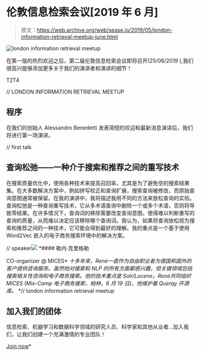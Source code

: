 # 伦敦信息检索会议[2019 年 6 月]

> 原文：<https://web.archive.org/web/sease.io/2019/05/london-information-retrieval-meetup-june.html>

![london information retrieval meetup](img/72de7115dae64f7a0115c27fa142c57e.png)

在第一版的热烈欢迎之后，第二届伦敦信息检索会议即将召开(25/06/2019 ),我们很高兴能够添加更多关于我们的演讲者和演讲的细节！

T2T4

// LONDON INFORMATION RETRIEVAL MEETUP

## 程序

在我们的创始人 Alessandro Benedetti 发表简短的欢迎和最新消息演讲后，我们将进行第一场演讲。

// first talk

## 查询松弛——一种介于搜索和推荐之间的重写技术

在搜索质量优化中，使用各种技术来提高召回率，尤其是为了避免空的搜索结果集。在大多数解决方案中，例如拼写校正和查询扩展，搜索查询被修改，而原始查询意图通常被保留。在我的演讲中，我将描述我用不同的方法来放松查询的实验。查询松弛是一种查询重写技术，它从多术语查询中删除一个或多个术语，否则将导致零结果。在许多情况下，查询词的移除需要改变查询意图，使得难以判断重写的查询的质量，从而难以决定应该移除哪个查询词。我认为，如果将查询放松视为搜索和推荐之间的一种技术，它可能会得到最好的理解。我的重点是一个基于使用 Word2Vec 嵌入的电子商务搜索环境中的解决方案。

// speaker![](img/813b968e2e1903bb0c6aa1691abe7b2c.png)[](https://web.archive.org/web/20220929233430/https://de.linkedin.com/in/ren%C3%A9-kriegler-49b6275) *#### 勒内·克里格勒

CO-organizer @ MICES* *十多年来，René一直作为自由职业者为德国和国外的客户提供咨询服务。虽然他对搜索和 NLP 的所有方面都感兴趣，但关键领域包括搜索相关性咨询和电子商务搜索。他的技术重点是 Solr/Lucene。René共同组织 MICES (Mix-Camp 电子商务搜索，柏林，6 月 19 日)。他维护着 Querqy 开源库。* *// london information retrieval meetup

## 加入我们的团体

信息检索、机器学习和数据科学领域的研究人员、科学家和其他从业者…加入我们，让我们创建一个充满激情的专业团队！

[Join now](https://web.archive.org/web/20220929233430/https://www.meetup.com/London-Information-Retrieval-Meetup-Group)*